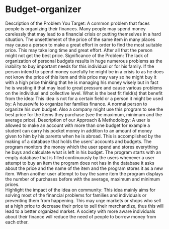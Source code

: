# Budget-organizer
Description of the Problem You Target: 
A common problem that faces people is organizing their finances. Many people may spend money carelessly that may lead to a financial crisis or putting themselves in a hard situation. The unsettlement of the price of the same item in many places may cause a person to make a great effort in order to find the most suitable price. This may take long time and great effort. After all that the person might not get the best price.
Significance of the Problem:
The lack of organization of personal budgets results in huge numerous problems as the inability to buy important needs for this individual or for his family.
If the person intend to spend money carefully he might be in a crisis to as he does not know the price of this item and this price may vary so he might buy it with a high price thinking that he is managing his money wisely but in fact he is wasting it that may lead to great pressure and cause various problems on the individual and collective level.
What is the best fit field(s) that benefit from the idea: 
This idea is not for a certain field or a person it might be used by:
A housewife to organize her families finance.
A normal person to organize his own budget.
Also a company might use this program to see the best price for the items they purchase (see the maximum, minimum and the average price).
Description of our Approach & Methodology: 
A user is allowed to make an account with more than one budget for example a student can carry his pocket money in addition to an amount of money given to him by his parents when he is abroad. 
This is accomplished by the making of a database that holds the users’ accounts and budgets. 
The program monitors the money which the user spend and stores everything he buys and calculate what is left in his budget.
The program starts with an empty database that is filled continuously by the users whenever a user attempt to buy an item the program does not has in the database it asks about the price and the name of the item and the program stores it as a new item.
When another user attempt to buy the same item the program displays the number of purchases before with the average, maximum and minimum prices.	
Highlight the impact of the idea on community: 
This idea mainly aims for solving most of the financial problems for families and individuals or preventing them from happening.
This may urge markets or shops who sell at a high price to decrease their price to sell their merchandize, thus this will lead to a better organized market.
A society with more aware individuals about their finance will reduce the need of people to borrow money from each other. 
